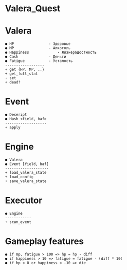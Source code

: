 # Valera_Quest

# Valera
	● HP 				- Здоровье
	● MP 				- Алкоголь
	● Happiness 			- Жизнерадостность
	● Cash 				- Деньги 
	● Fatigue 			- Усталость	
	------------------
	+ get {HP, MP, ..}
	+ get_full_stat
	- set
	+ dead?
	
	
# Event 
	● Deseript
	● Hash <field, baf>
	-------------------
	+ apply
	

# Engine
	● Valera
	● Event [field, baf]
	--------------------
	+ load_valera_state
	+ load_config
	+ save_valera_state
	
	
# Executor
	● Engine
	------------
	+ scan_event

# Gameplay features
	● if mp, fatigue > 100 => hp = hp - diff
	● if happiness > 10 => fatigue = fatigue - (diff * 10)
	● if hp < 0 or happiness < -10 => die
